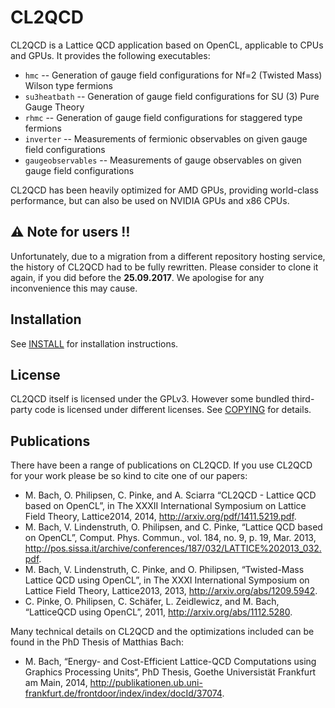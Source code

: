 CL2QCD
======

CL2QCD is a Lattice QCD application based on OpenCL, applicable to CPUs and GPUs.
It provides the following executables:
 * `hmc` -- Generation of gauge field configurations for Nf=2 (Twisted Mass) Wilson type fermions
 * `su3heatbath` -- Generation of gauge field configurations for SU (3) Pure Gauge Theory
 * `rhmc` -- Generation of gauge field configurations for staggered type fermions
 * `inverter` -- Measurements of fermionic observables on given gauge field configurations
 * `gaugeobservables` -- Measurements of gauge observables on given gauge field configurations

CL2QCD has been heavily optimized for AMD GPUs, providing world-class performance, but can also be used on NVIDIA GPUs and x86 CPUs.

:warning: Note for users :bangbang:
-----------------------------------

Unfortunately, due to a migration from a different repository hosting service, the history of CL2QCD had to be fully rewritten.
Please consider to clone it again, if you did before the **25.09.2017**.
We apologise for any inconvenience this may cause.


Installation
------------

See [INSTALL](INSTALL) for installation instructions.

License
-------

CL2QCD itself is licensed under the GPLv3.
However some bundled third-party code is licensed under different licenses.
See [COPYING](COPYING) for details.

Publications
------------

There have been a range of publications on CL2QCD.
If you use CL2QCD for your work please be so kind to cite one of our papers:

* M. Bach, O. Philipsen, C. Pinke, and A. Sciarra “CL2QCD - Lattice QCD based on OpenCL”, in The XXXII International Symposium on Lattice Field Theory, Lattice2014, 2014, http://arxiv.org/pdf/1411.5219.pdf.
* M. Bach, V. Lindenstruth, O. Philipsen, and C. Pinke, “Lattice QCD based on OpenCL”, Comput. Phys. Commun., vol. 184, no. 9, p. 19, Mar. 2013, http://pos.sissa.it/archive/conferences/187/032/LATTICE%202013_032.pdf.
* M. Bach, V. Lindenstruth, C. Pinke, and O. Philipsen, “Twisted-Mass Lattice QCD using OpenCL”, in The XXXI International Symposium on Lattice Field Theory, Lattice2013, 2013, http://arxiv.org/abs/1209.5942.
* C. Pinke, O. Philipsen, C. Schäfer, L. Zeidlewicz, and M. Bach, “LatticeQCD using OpenCL”, 2011, http://arxiv.org/abs/1112.5280.

Many technical details on CL2QCD and the optimizations included can be found in the PhD Thesis of Matthias Bach:

* M. Bach, “Energy- and Cost-Efficient Lattice-QCD Computations using Graphics Processing Units“, PhD Thesis, Goethe Universistät Frankfurt am Main, 2014, http://publikationen.ub.uni-frankfurt.de/frontdoor/index/index/docId/37074.

